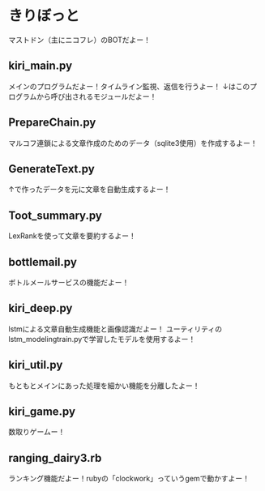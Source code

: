 # きりぼっと
マストドン（主にニコフレ）のBOTだよー！

## kiri_main.py
メインのプログラムだよー！タイムライン監視、返信を行うよー！
↓はこのプログラムから呼び出されるモジュールだよー！

## PrepareChain.py
マルコフ連鎖による文章作成のためのデータ（sqlite3使用）を作成するよー！

## GenerateText.py
↑で作ったデータを元に文章を自動生成するよー！

## Toot_summary.py
LexRankを使って文章を要約するよー！

## bottlemail.py
ボトルメールサービスの機能だよー！

## kiri_deep.py
lstmによる文章自動生成機能と画像認識だよー！
ユーティリティのlstm_modelingtrain.pyで学習したモデルを使用するよー！

## kiri_util.py
もともとメインにあった処理を細かい機能を分離したよー！

## kiri_game.py
数取りゲームー！

## ranging_dairy3.rb
ランキング機能だよー！rubyの「clockwork」っていうgemで動かすよー！
